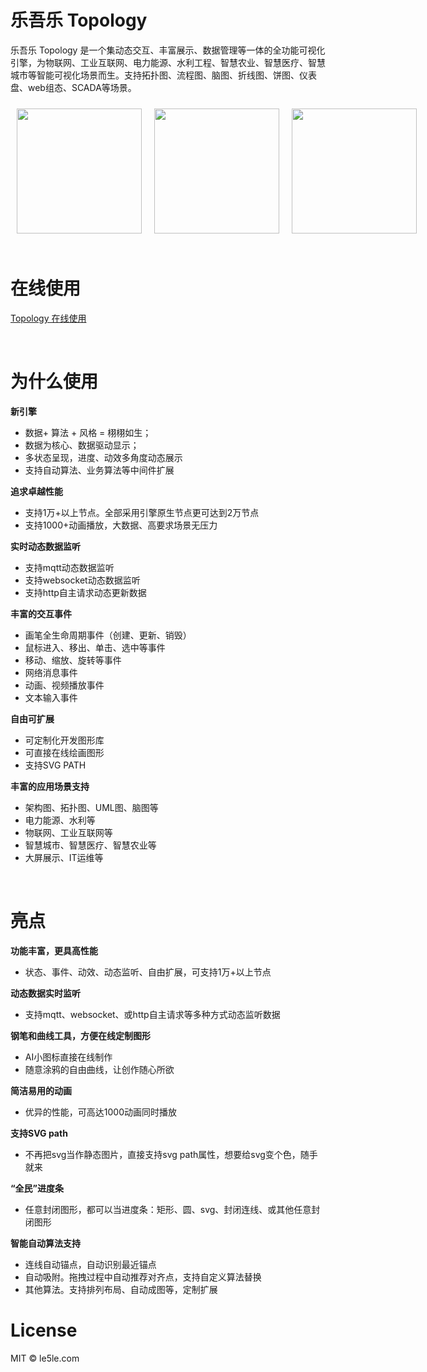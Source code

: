 # 乐吾乐 Topology

乐吾乐 Topology 是一个集动态交互、丰富展示、数据管理等一体的全功能可视化引擎，为物联网、工业互联网、电力能源、水利工程、智慧农业、智慧医疗、智慧城市等智能可视化场景而生。支持拓扑图、流程图、脑图、折线图、饼图、仪表盘、web组态、SCADA等场景。

<center style="display:flex;justify-content:">
<img style="height:200px;margin: 10px" src="/img/1.gif" >

<img style="height:200px;margin: 10px" src="/img/2.png" >

<img style="height:200px;margin: 10px" src="/img/3.png">  
</center>

<br>

# 在线使用

[Topology 在线使用](http://topology.le5le.com)

<br>

# 为什么使用

**新引擎** 
 - 数据+ 算法 + 风格 = 栩栩如生；
 - 数据为核心、数据驱动显示；
 - 多状态呈现，进度、动效多角度动态展示
 - 支持自动算法、业务算法等中间件扩展

**追求卓越性能** 
 - 支持1万+以上节点。全部采用引擎原生节点更可达到2万节点
 - 支持1000+动画播放，大数据、高要求场景无压力

**实时动态数据监听** 
 - 支持mqtt动态数据监听
 - 支持websocket动态数据监听
 - 支持http自主请求动态更新数据

**丰富的交互事件**
 - 画笔全生命周期事件（创建、更新、销毁）
 - 鼠标进入、移出、单击、选中等事件
 - 移动、缩放、旋转等事件
 - 网络消息事件
 - 动画、视频播放事件
 - 文本输入事件

**自由可扩展**
 - 可定制化开发图形库
 - 可直接在线绘画图形
 - 支持SVG PATH
 
**丰富的应用场景支持**
 - 架构图、拓扑图、UML图、脑图等
 - 电力能源、水利等
 - 物联网、工业互联网等
 - 智慧城市、智慧医疗、智慧农业等
 - 大屏展示、IT运维等


<br>

# 亮点

**功能丰富，更具高性能**  
 - 状态、事件、动效、动态监听、自由扩展，可支持1万+以上节点

**动态数据实时监听**  
 - 支持mqtt、websocket、或http自主请求等多种方式动态监听数据

**钢笔和曲线工具，方便在线定制图形**   
 - AI小图标直接在线制作
 - 随意涂鸦的自由曲线，让创作随心所欲



**简洁易用的动画**  
 - 优异的性能，可高达1000动画同时播放

**支持SVG path**  
 - 不再把svg当作静态图片，直接支持svg path属性，想要给svg变个色，随手就来


**“全民”进度条**  
 - 任意封闭图形，都可以当进度条：矩形、圆、svg、封闭连线、或其他任意封闭图形

**智能自动算法支持**  
 - 连线自动锚点，自动识别最近锚点
 - 自动吸附。拖拽过程中自动推荐对齐点，支持自定义算法替换
 - 其他算法。支持排列布局、自动成图等，定制扩展

# License

MIT © le5le.com
